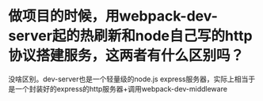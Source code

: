 # 做项目的时候，用webpack-dev-server起的热刷新和node自己写的http协议搭建服务，这两者有什么区别吗？
没啥区别。dev-server也是一个轻量级的node.js express服务器，实际上相当于是一个封装好的express的http服务器+调用webpack-dev-middleware
